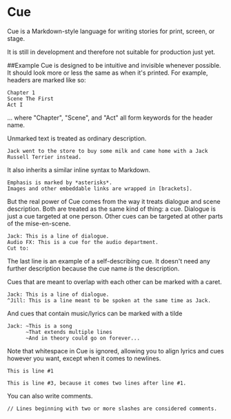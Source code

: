 # Cue
Cue is a Markdown-style language for writing stories for print, screen, or stage. 

It is still in development and therefore not suitable for production just yet.

##Example
Cue is designed to be intuitive and invisible whenever possible. It should look more or less the same as when it's printed. For example, headers are marked like so:

```
Chapter 1
Scene The First
Act I
```

... where "Chapter", "Scene", and "Act" all form keywords for the header name.

Unmarked text is treated as ordinary description.

```
Jack went to the store to buy some milk and came home with a Jack Russell Terrier instead.
```

It also inherits a similar inline syntax to Markdown.

```
Emphasis is marked by *asterisks*.
Images and other embeddable links are wrapped in [brackets].
```

But the real power of Cue comes from the way it treats dialogue and scene description. Both are treated as the same kind of thing: a cue. Dialogue is just a cue targeted at one person. Other cues can be targeted at other parts of the mise-en-scene.

```
Jack: This is a line of dialogue.
Audio FX: This is a cue for the audio department.
Cut to:
```

The last line is an example of a self-describing cue. It doesn't need any further description because the cue name *is* the description.

Cues that are meant to overlap with each other can be marked with a caret.

```
Jack: This is a line of dialogue.
^Jill: This is a line meant to be spoken at the same time as Jack.
```

And cues that contain music/lyrics can be marked with a tilde

```
Jack: ~This is a song
      ~That extends multiple lines
      ~And in theory could go on forever...
```

Note that whitespace in Cue is ignored, allowing you to align lyrics and cues however you want, except when it comes to newlines.

```
This is line #1

This is line #3, because it comes two lines after line #1.
```

You can also write comments.

```
// Lines beginning with two or more slashes are considered comments.
```
